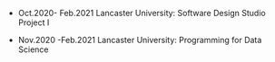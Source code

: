 


* Oct.2020- Feb.2021 Lancaster University: Software Design Studio Project I

* Nov.2020 -Feb.2021 Lancaster University: Programming for Data Science
